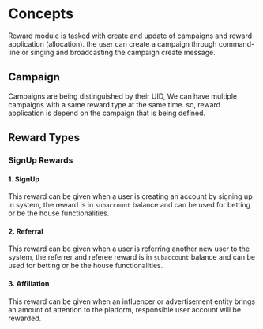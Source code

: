 # **Concepts**

Reward module is tasked with create and update of campaigns and reward application (allocation). the user can create a campaign through command-line or singing and broadcasting the campaign create message.

## **Campaign**

Campaigns are being distinguished by their UID, We can have multiple campaigns with a same reward type at the same time. so, reward application is depend on the campaign that is being defined.

## **Reward Types**

### **SignUp Rewards**

#### **1. SignUp**

This reward can be given when a user is creating an account by signing up in system, the reward is in `subaccount` balance and can be used for betting or be the house functionalities.

#### **2. Referral**

This reward can be given when a user is referring another new user to the system, the referrer and referee reward is in `subaccount` balance and can be used for betting or be the house functionalities.

#### **3. Affiliation**

This reward can be given when an influencer or advertisement entity brings an amount of attention to the platform, responsible user account will be rewarded.
